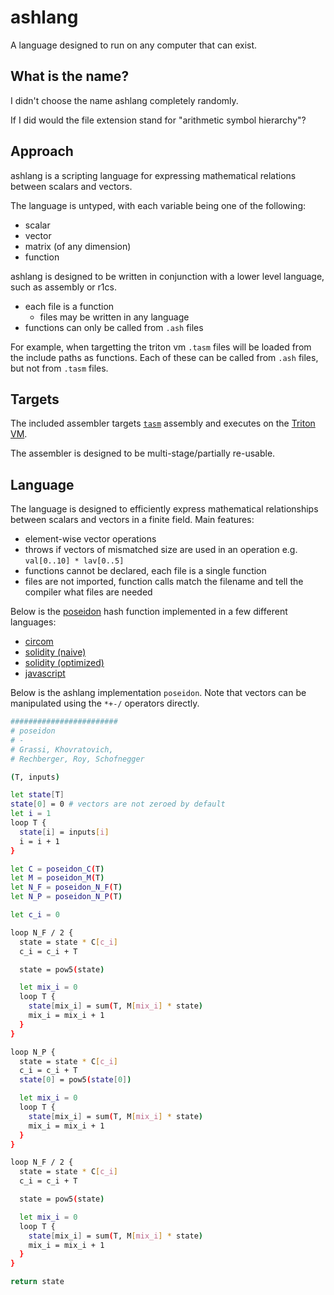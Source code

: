 # ashlang

A language designed to run on any computer that can exist.

## What is the name?

I didn't choose the name ashlang completely randomly.

If I did would the file extension stand for "arithmetic symbol hierarchy"?

## Approach

ashlang is a scripting language for expressing mathematical relations between scalars and vectors.

The language is untyped, with each variable being one of the following:
- scalar
- vector
- matrix (of any dimension)
- function

ashlang is designed to be written in conjunction with a lower level language, such as assembly or r1cs.
- each file is a function
  - files may be written in any language
- functions can only be called from `.ash` files

For example, when targetting the triton vm `.tasm` files will be loaded from the include paths as functions. Each of these can be called from `.ash` files, but not from `.tasm` files.

## Targets

The included assembler targets [`tasm`](https://triton-vm.org/spec/instructions.html) assembly and executes on the [Triton VM](https://github.com/TritonVM/triton-vm?tab=readme-ov-file#triton-vm).

The assembler is designed to be multi-stage/partially re-usable.

## Language

The language is designed to efficiently express mathematical relationships between scalars and vectors in a finite field. Main features:
- element-wise vector operations
- throws if vectors of mismatched size are used in an operation e.g. `val[0..10] * lav[0..5]`
- functions cannot be declared, each file is a single function
- files are not imported, function calls match the filename and tell the compiler what files are needed

Below is the [poseidon](https://eprint.iacr.org/2019/458.pdf) hash function implemented in a few different languages:
- [circom](https://github.com/vimwitch/poseidon-hash/blob/main/circom/poseidon.circom)
- [solidity (naive)](https://github.com/vimwitch/poseidon-solidity/blob/db5b345bc2ab542537f02ef0c07137d62e46b3cf/contracts/Poseidon.sol)
- [solidity (optimized)](https://github.com/vimwitch/poseidon-solidity/blob/main/contracts/PoseidonT3.sol)
- [javascript](https://github.com/vimwitch/poseidon-hash/blob/main/src/index.mjs)

Below is the ashlang implementation `poseidon`. Note that vectors can be manipulated using the `*+-/` operators directly.

```sh
########################
# poseidon
# -
# Grassi, Khovratovich,
# Rechberger, Roy, Schofnegger

(T, inputs)

let state[T]
state[0] = 0 # vectors are not zeroed by default
let i = 1
loop T {
  state[i] = inputs[i]
  i = i + 1
}

let C = poseidon_C(T)
let M = poseidon_M(T)
let N_F = poseidon_N_F(T)
let N_P = poseidon_N_P(T)

let c_i = 0

loop N_F / 2 {
  state = state * C[c_i]
  c_i = c_i + T

  state = pow5(state)

  let mix_i = 0
  loop T {
    state[mix_i] = sum(T, M[mix_i] * state)
    mix_i = mix_i + 1
  }
}

loop N_P {
  state = state * C[c_i]
  c_i = c_i + T
  state[0] = pow5(state[0])

  let mix_i = 0
  loop T {
    state[mix_i] = sum(T, M[mix_i] * state)
    mix_i = mix_i + 1
  }
}

loop N_F / 2 {
  state = state * C[c_i]
  c_i = c_i + T

  state = pow5(state)

  let mix_i = 0
  loop T {
    state[mix_i] = sum(T, M[mix_i] * state)
    mix_i = mix_i + 1
  }
}

return state
```
